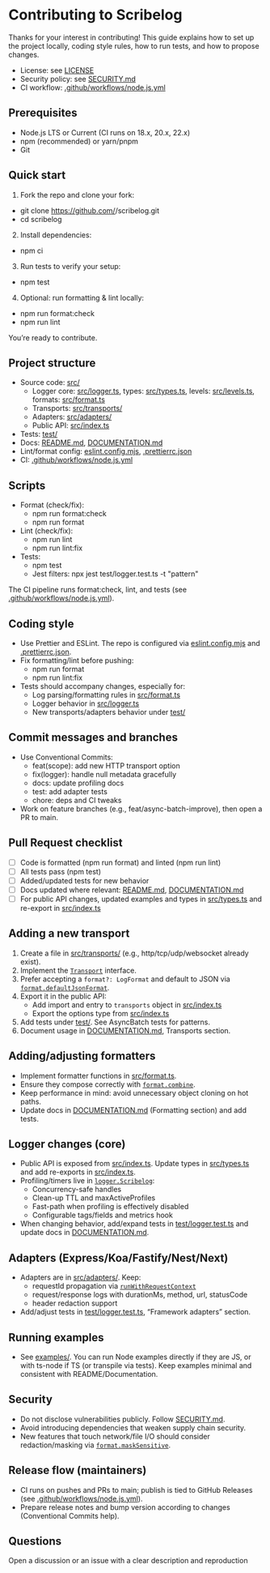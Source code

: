 # Contributing to Scribelog

Thanks for your interest in contributing! This guide explains how to set up the project locally, coding style rules, how to run tests, and how to propose changes.

- License: see [LICENSE](LICENSE)
- Security policy: see [SECURITY.md](SECURITY.md)
- CI workflow: [.github/workflows/node.js.yml](.github/workflows/node.js.yml)

## Prerequisites

- Node.js LTS or Current (CI runs on 18.x, 20.x, 22.x)
- npm (recommended) or yarn/pnpm
- Git

## Quick start

1. Fork the repo and clone your fork:

- git clone https://github.com/<your-username>/scribelog.git
- cd scribelog

2. Install dependencies:

- npm ci

3. Run tests to verify your setup:

- npm test

4. Optional: run formatting & lint locally:

- npm run format:check
- npm run lint

You’re ready to contribute.

## Project structure

- Source code: [src/](src)
  - Logger core: [src/logger.ts](src/logger.ts), types: [src/types.ts](src/types.ts), levels: [src/levels.ts](src/levels.ts), formats: [src/format.ts](src/format.ts)
  - Transports: [src/transports/](src/transports)
  - Adapters: [src/adapters/](src/adapters)
  - Public API: [src/index.ts](src/index.ts)
- Tests: [test/](test)
- Docs: [README.md](README.md), [DOCUMENTATION.md](DOCUMENTATION.md)
- Lint/format config: [eslint.config.mjs](eslint.config.mjs), [.prettierrc.json](/.prettierrc.json)
- CI: [.github/workflows/node.js.yml](.github/workflows/node.js.yml)

## Scripts

- Format (check/fix):
  - npm run format:check
  - npm run format
- Lint (check/fix):
  - npm run lint
  - npm run lint:fix
- Tests:
  - npm test
  - Jest filters: npx jest test/logger.test.ts -t "pattern"

The CI pipeline runs format:check, lint, and tests (see [.github/workflows/node.js.yml](.github/workflows/node.js.yml)).

## Coding style

- Use Prettier and ESLint. The repo is configured via [eslint.config.mjs](eslint.config.mjs) and [.prettierrc.json](/.prettierrc.json).
- Fix formatting/lint before pushing:
  - npm run format
  - npm run lint:fix
- Tests should accompany changes, especially for:
  - Log parsing/formatting rules in [src/format.ts](src/format.ts)
  - Logger behavior in [src/logger.ts](src/logger.ts)
  - New transports/adapters behavior under [test/](test)

## Commit messages and branches

- Use Conventional Commits:
  - feat(scope): add new HTTP transport option
  - fix(logger): handle null metadata gracefully
  - docs: update profiling docs
  - test: add adapter tests
  - chore: deps and CI tweaks
- Work on feature branches (e.g., feat/async-batch-improve), then open a PR to main.

## Pull Request checklist

- [ ] Code is formatted (npm run format) and linted (npm run lint)
- [ ] All tests pass (npm test)
- [ ] Added/updated tests for new behavior
- [ ] Docs updated where relevant: [README.md](README.md), [DOCUMENTATION.md](DOCUMENTATION.md)
- [ ] For public API changes, updated examples and types in [src/types.ts](src/types.ts) and re-export in [src/index.ts](src/index.ts)

## Adding a new transport

1. Create a file in [src/transports/](src/transports) (e.g., http/tcp/udp/websocket already exist).
2. Implement the [`Transport`](src/types.ts) interface.
3. Prefer accepting a `format?: LogFormat` and default to JSON via [`format.defaultJsonFormat`](src/format.ts).
4. Export it in the public API:
   - Add import and entry to `transports` object in [src/index.ts](src/index.ts)
   - Export the options type from [src/index.ts](src/index.ts)
5. Add tests under [test/](test). See AsyncBatch tests for patterns.
6. Document usage in [DOCUMENTATION.md](DOCUMENTATION.md), Transports section.

## Adding/adjusting formatters

- Implement formatter functions in [src/format.ts](src/format.ts).
- Ensure they compose correctly with [`format.combine`](src/format.ts).
- Keep performance in mind: avoid unnecessary object cloning on hot paths.
- Update docs in [DOCUMENTATION.md](DOCUMENTATION.md) (Formatting section) and add tests.

## Logger changes (core)

- Public API is exposed from [src/index.ts](src/index.ts). Update types in [src/types.ts](src/types.ts) and add re-exports in [src/index.ts](src/index.ts).
- Profiling/timers live in [`logger.Scribelog`](src/logger.ts):
  - Concurrency-safe handles
  - Clean-up TTL and maxActiveProfiles
  - Fast-path when profiling is effectively disabled
  - Configurable tags/fields and metrics hook
- When changing behavior, add/expand tests in [test/logger.test.ts](test/logger.test.ts) and update docs in [DOCUMENTATION.md](DOCUMENTATION.md).

## Adapters (Express/Koa/Fastify/Nest/Next)

- Adapters are in [src/adapters/](src/adapters). Keep:
  - requestId propagation via [`runWithRequestContext`](src/requestContext.ts)
  - request/response logs with durationMs, method, url, statusCode
  - header redaction support
- Add/adjust tests in [test/logger.test.ts](test/logger.test.ts), “Framework adapters” section.

## Running examples

- See [examples/](examples). You can run Node examples directly if they are JS, or with ts-node if TS (or transpile via tests). Keep examples minimal and consistent with README/Documentation.

## Security

- Do not disclose vulnerabilities publicly. Follow [SECURITY.md](SECURITY.md).
- Avoid introducing dependencies that weaken supply chain security.
- New features that touch network/file I/O should consider redaction/masking via [`format.maskSensitive`](src/format.ts).

## Release flow (maintainers)

- CI runs on pushes and PRs to main; publish is tied to GitHub Releases (see [.github/workflows/node.js.yml](.github/workflows/node.js.yml)).
- Prepare release notes and bump version according to changes (Conventional Commits help).

## Questions

Open a discussion or an issue with a clear description and reproduction
